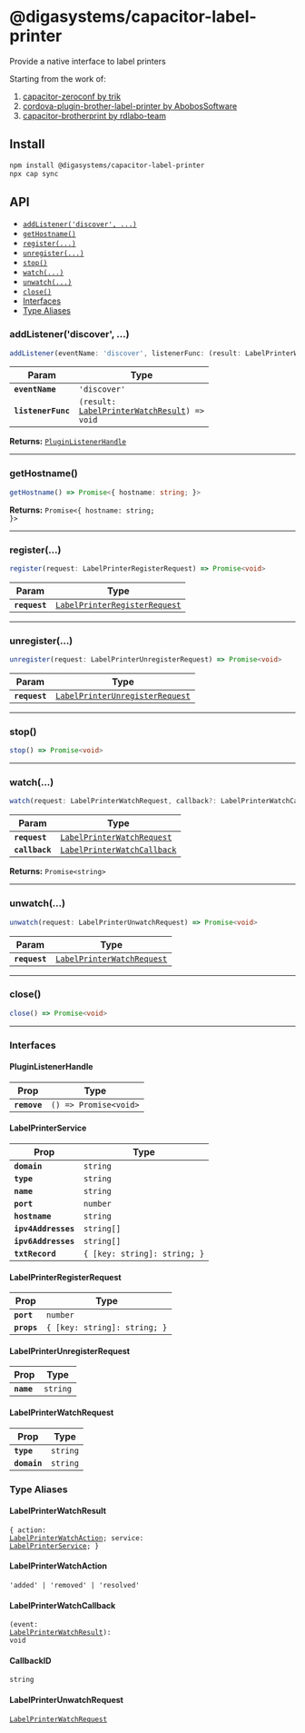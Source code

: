 # @digasystems/capacitor-label-printer

Provide a native interface to label printers

Starting from the work of:
1. [capacitor-zeroconf by trik](https://github.com/trik/capacitor-zeroconf)
2. [cordova-plugin-brother-label-printer by AbobosSoftware](https://github.com/AbobosSoftware/cordova-plugin-brother-label-printer)
3. [capacitor-brotherprint by rdlabo-team](https://github.com/rdlabo-team/capacitor-brotherprint)

## Install

```bash
npm install @digasystems/capacitor-label-printer
npx cap sync
```

## API

<docgen-index>

* [`addListener('discover', ...)`](#addlistenerdiscover)
* [`getHostname()`](#gethostname)
* [`register(...)`](#register)
* [`unregister(...)`](#unregister)
* [`stop()`](#stop)
* [`watch(...)`](#watch)
* [`unwatch(...)`](#unwatch)
* [`close()`](#close)
* [Interfaces](#interfaces)
* [Type Aliases](#type-aliases)

</docgen-index>

<docgen-api>
<!--Update the source file JSDoc comments and rerun docgen to update the docs below-->

### addListener('discover', ...)

```typescript
addListener(eventName: 'discover', listenerFunc: (result: LabelPrinterWatchResult) => void) => PluginListenerHandle
```

| Param              | Type                                                                                             |
| ------------------ | ------------------------------------------------------------------------------------------------ |
| **`eventName`**    | <code>'discover'</code>                                                                          |
| **`listenerFunc`** | <code>(result: <a href="#labelprinterwatchresult">LabelPrinterWatchResult</a>) =&gt; void</code> |

**Returns:** <code><a href="#pluginlistenerhandle">PluginListenerHandle</a></code>

--------------------


### getHostname()

```typescript
getHostname() => Promise<{ hostname: string; }>
```

**Returns:** <code>Promise&lt;{ hostname: string; }&gt;</code>

--------------------


### register(...)

```typescript
register(request: LabelPrinterRegisterRequest) => Promise<void>
```

| Param         | Type                                                                                |
| ------------- | ----------------------------------------------------------------------------------- |
| **`request`** | <code><a href="#labelprinterregisterrequest">LabelPrinterRegisterRequest</a></code> |

--------------------


### unregister(...)

```typescript
unregister(request: LabelPrinterUnregisterRequest) => Promise<void>
```

| Param         | Type                                                                                    |
| ------------- | --------------------------------------------------------------------------------------- |
| **`request`** | <code><a href="#labelprinterunregisterrequest">LabelPrinterUnregisterRequest</a></code> |

--------------------


### stop()

```typescript
stop() => Promise<void>
```

--------------------


### watch(...)

```typescript
watch(request: LabelPrinterWatchRequest, callback?: LabelPrinterWatchCallback | undefined) => Promise<CallbackID>
```

| Param          | Type                                                                            |
| -------------- | ------------------------------------------------------------------------------- |
| **`request`**  | <code><a href="#labelprinterwatchrequest">LabelPrinterWatchRequest</a></code>   |
| **`callback`** | <code><a href="#labelprinterwatchcallback">LabelPrinterWatchCallback</a></code> |

**Returns:** <code>Promise&lt;string&gt;</code>

--------------------


### unwatch(...)

```typescript
unwatch(request: LabelPrinterUnwatchRequest) => Promise<void>
```

| Param         | Type                                                                          |
| ------------- | ----------------------------------------------------------------------------- |
| **`request`** | <code><a href="#labelprinterwatchrequest">LabelPrinterWatchRequest</a></code> |

--------------------


### close()

```typescript
close() => Promise<void>
```

--------------------


### Interfaces


#### PluginListenerHandle

| Prop         | Type                                      |
| ------------ | ----------------------------------------- |
| **`remove`** | <code>() =&gt; Promise&lt;void&gt;</code> |


#### LabelPrinterService

| Prop                | Type                                    |
| ------------------- | --------------------------------------- |
| **`domain`**        | <code>string</code>                     |
| **`type`**          | <code>string</code>                     |
| **`name`**          | <code>string</code>                     |
| **`port`**          | <code>number</code>                     |
| **`hostname`**      | <code>string</code>                     |
| **`ipv4Addresses`** | <code>string[]</code>                   |
| **`ipv6Addresses`** | <code>string[]</code>                   |
| **`txtRecord`**     | <code>{ [key: string]: string; }</code> |


#### LabelPrinterRegisterRequest

| Prop        | Type                                    |
| ----------- | --------------------------------------- |
| **`port`**  | <code>number</code>                     |
| **`props`** | <code>{ [key: string]: string; }</code> |


#### LabelPrinterUnregisterRequest

| Prop       | Type                |
| ---------- | ------------------- |
| **`name`** | <code>string</code> |


#### LabelPrinterWatchRequest

| Prop         | Type                |
| ------------ | ------------------- |
| **`type`**   | <code>string</code> |
| **`domain`** | <code>string</code> |


### Type Aliases


#### LabelPrinterWatchResult

<code>{ action: <a href="#labelprinterwatchaction">LabelPrinterWatchAction</a>; service: <a href="#labelprinterservice">LabelPrinterService</a>; }</code>


#### LabelPrinterWatchAction

<code>'added' | 'removed' | 'resolved'</code>


#### LabelPrinterWatchCallback

<code>(event: <a href="#labelprinterwatchresult">LabelPrinterWatchResult</a>): void</code>


#### CallbackID

<code>string</code>


#### LabelPrinterUnwatchRequest

<code><a href="#labelprinterwatchrequest">LabelPrinterWatchRequest</a></code>

</docgen-api>
